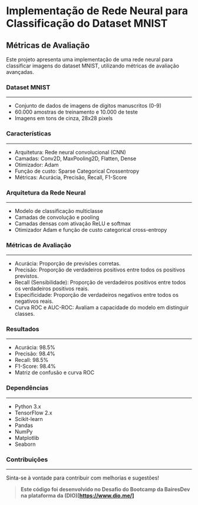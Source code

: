 # Implementação de Rede Neural para Classificação do Dataset MNIST

## Métricas de Avaliação
Este projeto apresenta uma implementação de uma rede neural para classificar imagens do dataset MNIST, utilizando métricas de avaliação avançadas.

### Dataset MNIST
----------------
 - Conjunto de dados de imagens de dígitos manuscritos (0-9)
 - 60.000 amostras de treinamento e 10.000 de teste
 - Imagens em tons de cinza, 28x28 pixels

### Características
-----------------
 - Arquitetura: Rede neural convolucional (CNN)
 - Camadas: Conv2D, MaxPooling2D, Flatten, Dense
 - Otimizador: Adam
 - Função de custo: Sparse Categorical Crossentropy
 - Métricas: Acurácia, Precisão, Recall, F1-Score

### Arquitetura da Rede Neural
-----------------------------
 - Modelo de classificação multiclasse
 - Camadas de convolução e pooling
 - Camadas densas com ativação ReLU e softmax
 - Otimizador Adam e função de custo categorical cross-entropy

### Métricas de Avaliação
-----------------------
 - Acurácia: Proporção de previsões corretas.
 - Precisão: Proporção de verdadeiros positivos entre todos os positivos previstos.
 - Recall (Sensibilidade): Proporção de verdadeiros positivos entre todos os verdadeiros positivos reais.
 - Especificidade: Proporção de verdadeiros negativos entre todos os negativos reais.
 - Curva ROC e AUC-ROC: Avaliam a capacidade do modelo em distinguir classes.

### Resultados
------------
 - Acurácia: 98.5%
 - Precisão: 98.4%
 - Recall: 98.5%
 - F1-Score: 98.4%
 - Matriz de confusão e curva ROC

### Dependências
------------
 - Python 3.x
 - TensorFlow 2.x
 - Scikit-learn
 - Pandas
 - NumPy
 - Matplotlib
 - Seaborn

### Contribuições
------------
Sinta-se à vontade para contribuir com melhorias e sugestões!

>**Este código foi desenvolvido no Desafio do Bootcamp da BairesDev na plataforma da (DIO)[https://www.dio.me/]**
